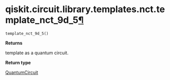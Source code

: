 # qiskit.circuit.library.templates.nct.template\_nct\_9d\_5[¶](#qiskit-circuit-library-templates-nct-template-nct-9d-5 "Permalink to this headline")

<span id="undefined" />

`template_nct_9d_5()`

**Returns**

template as a quantum circuit.

**Return type**

[QuantumCircuit](qiskit.circuit.QuantumCircuit#qiskit.circuit.QuantumCircuit "qiskit.circuit.QuantumCircuit")
